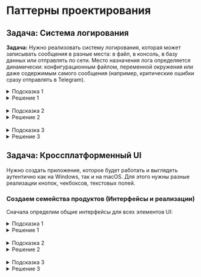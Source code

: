 # Паттерны проектирования

## Задача: Система логирования

**Задача:** Нужно реализовать систему логирования, которая может записывать сообщения в разные места: в файл, в консоль, в базу данных или отправлять по сети. Место назначения лога определяется динамически: конфигурационным файлом, переменной окружения или даже содержимым самого сообщения (например, критические ошибки сразу отправлять в Telegram).

<details>
<summary> Подсказка 1</summary>

> Воспользуйтесь **наследованием** для нескольких реализаций одного и того же функционала.
</details>

<details>
<summary> Решение 1</summary>

### Решение 1 - наследование
```java
// Общий интерфейс для всех логгеров
interface Logger {
    void log(String message);
}

// Конкретные реализации
class FileLogger implements Logger {
    private String filePath;
    public FileLogger(String path) { this.filePath = path; }
    public void log(String message) { /* запись в файл */ }
}

class ConsoleLogger implements Logger {
    public void log(String message) { /* вывод в консоль */ }
}

class DatabaseLogger implements Logger {
    private Connection dbConnection;
    public DatabaseLogger(Connection conn) { this.dbConnection = conn; }
    public void log(String message) { /* запись в БД */ }
}
```

Использование:
```java
String loggerType = Config.get("logger_type"); // Читаем из конфига

if ("file".equals(loggerType)) {
    String path = Config.get("logger_file_path"); // Еще параметр
    this.logger = new FileLogger(path);
} else if ("db".equals(loggerType)) {
    String connectionString = Config.get("db_connection");
    Connection conn = DriverManager.getConnection(connectionString); // Сложная логика создания
    this.logger = new DatabaseLogger(conn);
} else {
    this.logger = new ConsoleLogger();
}
```

</details>

<br>

<details>
<summary> Подсказка 2</summary>

> Проблемы:
> - Клиентский код (Application) должен знать ВСЕ детали создания ВСЕХ логгеров.
> - Каждый раз когда логгируем - пишем полотно кода с условными операторами.

> Упражнение:
> - Добавить новый способ логирования
> - Протестировать функцию выше
</details>

<details>
<summary> Решение 2</summary>

Хотим спрятать сложную логику создания логгера в метод.

### Решение 2 - наследование + static методы создания
```java
// Класс со статическими методами-создателями
class LoggerCreator {
    public static Logger createFileLogger() {
        return new FileLogger(Config.getPath()); // Уже лучше, детали внутри
    }

    public static Logger createDatabaseLogger() {
        Connection conn = DriverManager.getConnection(Config.getDbUrl());
        return new DatabaseLogger(conn);
    }
}

// Клиентский код
Logger fileLog = LoggerCreator.createFileLogger();
Logger dbLog = LoggerCreator.createDatabaseLogger();
```

</details>

<br>

<details>
<summary> Подсказка 3</summary>

> Вынесем логику создания в **отдельный класс**.

</details>

<details>
<summary> Решение 3</summary>

### Решение 3 - наследование + фабрика
```java
// Фабрика инкапсулирует знание о том, КАКОЙ логгер и КАК создать.
class LoggerFactory {
    public static Logger getLogger() {
        String loggerType = Config.get("logger_type");

        // Вся "грязь" и сложность создания изолирована здесь, в одном месте
        if ("file".equals(loggerType)) {
            String path = Config.get("logger_file_path");
            return new FileLogger(path);
        } else if ("db".equals(loggerType)) {
            String connectionString = Config.get("db_connection");
            Connection conn = DriverManager.getConnection(connectionString);
            return new DatabaseLogger(conn);
        } else if ("telegram".equals(loggerType)) {
            String botToken = Config.get("telegram_bot_token");
            String chatId = Config.get("telegram_chat_id");
            return new TelegramLogger(botToken, chatId); // Добавили новый логгер
        } else {
            return new ConsoleLogger();
        }
    }
}
```

</details>

## Задача: Кроссплатформенный UI

Нужно создать приложение, которое будет работать и выглядеть аутентично как на Windows, так и на macOS. Для этого нужны разные реализации кнопок, чекбоксов, текстовых полей.

### Создаем семейства продуктов (Интерфейсы и реализации)

Сначала определим общие интерфейсы для всех элементов UI:

<details>
<summary> Подсказка 1</summary>

> Воспользуйтесь **наследованием** для нескольких реализаций одного и того же функционала.
</details>

<details>
<summary> Решение 1</summary>

Получим следующий код.

```java
// 1. Интерфейс кнопки
interface Button {
    void render();
    void onClick();
}

// Реализация для Windows
class WindowsButton implements Button {
    public void render() {
        System.out.println("Отрисована кнопка в стиле Windows 11");
    }
    public void onClick() {
        System.out.println("Звук клика Windows");
    }
}

// Реализация для macOS
class MacOSButton implements Button {
    public void render() {
        System.out.println("Отрисована кнопка в стиле macOS");
    }
    public void onClick() {
        System.out.println("Звук клика macOS");
    }
}

// 2. Интерфейс чекбокса
interface Checkbox {
    void render();
}

// Реализация для Windows
class WindowsCheckbox implements Checkbox {
    public void render() {
        System.out.println("Отрисован чекбокс в стиле Windows");
    }
}

// Реализация для macOS
class MacOSCheckbox implements Checkbox {
    public void render() {
        System.out.println("Отрисован чекбокс в стиле macOS");
    }
}
```

</details>

<br>

<details>
<summary> Подсказка 2</summary>

> Вынесем логику выбора из клиентского кода.
</details>

<details>
<summary> Решение 2</summary>

Получим фабрику со сложной логикой - в процессе добавления новой ОС / нового элемента UI можно упустить часть логики, читаемость и тестирование усложнены.
</details>

<br>

<details>
<summary> Подсказка 3</summary>

> Полностью разделим реализацию для разных ОС!
</details>

<details>
<summary> Решение 3</summary>

Определим **Абстрактную фабрику** - интерфейс, который любая фабрика должна реализовывать (создавать кнопки и чекбоксы).

Тогда `WindowsFactory` и `MacOSFactory`, реализующие этот интерфейс, будут обязаны определить соответствующий функционал!

Логика полностью разделена - подумайте, как в неё вносятся изменения (добавить поддержку нового элемента UI или новой ОС).

```java
// Абстрактная фабрика объявляет методы для создания ВСЕХ продуктов семейства
interface GUIFactory {
    Button createButton();
    Checkbox createCheckbox();
}
```

```java
// Фабрика для Windows создает все элементы в стиле Windows
class WindowsFactory implements GUIFactory {
    public Button createButton() {
        return new WindowsButton();
    }
    public Checkbox createCheckbox() {
        return new WindowsCheckbox();
    }
}

// Фабрика для macOS создает все элементы в стиле macOS
class MacOSFactory implements GUIFactory {
    public Button createButton() {
        return new MacOSButton();
    }
    public Checkbox createCheckbox() {
        return new MacOSCheckbox();
    }
}
```
</details>

